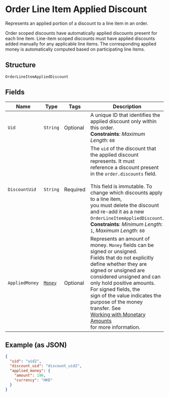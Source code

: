 
# Order Line Item Applied Discount

Represents an applied portion of a discount to a line item in an order.

Order scoped discounts have automatically applied discounts present for each line item.
Line-item scoped discounts must have applied discounts added manually for any applicable line
items. The corresponding applied money is automatically computed based on participating
line items.

## Structure

`OrderLineItemAppliedDiscount`

## Fields

| Name | Type | Tags | Description | Getter |
|  --- | --- | --- | --- | --- |
| `Uid` | `String` | Optional | A unique ID that identifies the applied discount only within this order.<br>**Constraints**: *Maximum Length*: `60` | String getUid() |
| `DiscountUid` | `String` | Required | The `uid` of the discount that the applied discount represents. It must<br>reference a discount present in the `order.discounts` field.<br><br>This field is immutable. To change which discounts apply to a line item,<br>you must delete the discount and re-add it as a new `OrderLineItemAppliedDiscount`.<br>**Constraints**: *Minimum Length*: `1`, *Maximum Length*: `60` | String getDiscountUid() |
| `AppliedMoney` | [`Money`](../../doc/models/money.md) | Optional | Represents an amount of money. `Money` fields can be signed or unsigned.<br>Fields that do not explicitly define whether they are signed or unsigned are<br>considered unsigned and can only hold positive amounts. For signed fields, the<br>sign of the value indicates the purpose of the money transfer. See<br>[Working with Monetary Amounts](https://developer.squareup.com/docs/build-basics/working-with-monetary-amounts)<br>for more information. | Money getAppliedMoney() |

## Example (as JSON)

```json
{
  "uid": "uid2",
  "discount_uid": "discount_uid2",
  "applied_money": {
    "amount": 196,
    "currency": "HKD"
  }
}
```

